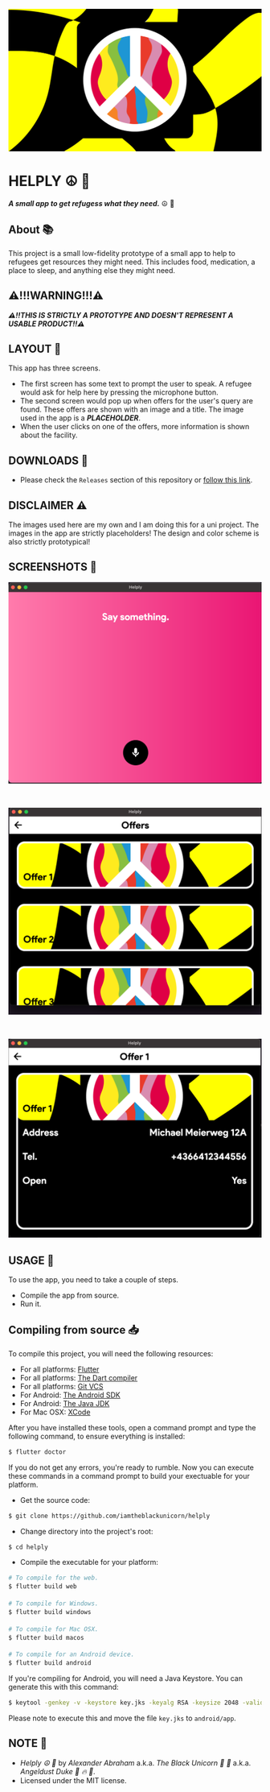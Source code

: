 <p align="center">
 <img src="/assets/images/banner/banner.png"/>
</p>

# HELPLY :peace_symbol: :tea:

***A small app to get refugess what they need.*** :peace_symbol: :tea:

## About :books:

This project is a small low-fidelity prototype of a small app to help to refugees get resources they might need. This includes food, medication, a place to sleep, and anything else they might need.

## :warning:!!!WARNING!!!:warning:

***:warning:!!THIS IS STRICTLY A PROTOTYPE AND DOESN'T REPRESENT A USABLE PRODUCT!!:warning:***

## LAYOUT :nail_care:

This app has three screens.

- The first screen has some text to prompt the user to speak. A refugee would ask for help here by pressing the microphone button.
- The second screen would pop up when offers for the user's query are found. These offers are shown with an image and a title. The image used in the app is a ***PLACEHOLDER***.
- When the user clicks on one of the offers, more information is shown about the facility.

## DOWNLOADS :brain:

- Please check the `Releases` section of this repository or [follow this link](https://github.com/iamtheblackunicorn/Helply/releases).

## DISCLAIMER :warning:

The images used here are my own and I am doing this for a uni project. The images in the app are strictly placeholders! The design and color scheme is also strictly prototypical!

## SCREENSHOTS :camera_flash:

<p align="center">
 <img src="/assets/images/screenshots/01.png"/>
</p>
<br/>
<p align="center">
 <img src="/assets/images/screenshots/02.png"/>
</p>
<br/>
<p align="center">
 <img src="/assets/images/screenshots/03.png"/>
</p>

## USAGE :hammer:

To use the app, you need to take a couple of steps.

- Compile the app from source.
- Run it.

## Compiling from source :inbox_tray:

To compile this project, you will need the following resources:

- For all platforms: [Flutter](https://flutter.dev)
- For all platforms: [The Dart compiler](https://dart.dev)
- For all platforms: [Git VCS](https://git-scm.com/downloads)
- For Android: [The Android SDK](https://developer.android.com/)
- For Android: [The Java JDK](https://www.oracle.com/java/technologies/downloads/)
- For Mac OSX: [XCode](https://developer.apple.com/xcode/)

After you have installed these tools, open a command prompt and type the following command, to ensure everything is installed:

```bash
$ flutter doctor
```
If you do not get any errors, you're ready to rumble. Now you can execute these commands in a command prompt to build your exectuable for your platform.

- Get the source code:

```bash
$ git clone https://github.com/iamtheblackunicorn/helply
```

- Change directory into the project's root:

```bash
$ cd helply
```

- Compile the executable for your platform:

```bash
# To compile for the web.
$ flutter build web

# To compile for Windows.
$ flutter build windows

# To compile for Mac OSX.
$ flutter build macos

# To compile for an Android device.
$ flutter build android
```

If you're compiling for Android, you will need a Java Keystore. You can generate this with this command:

```bash
$ keytool -genkey -v -keystore key.jks -keyalg RSA -keysize 2048 -validity 10000 -alias key
```
Please note to execute this and move the file `key.jks` to `android/app`.

## NOTE :scroll:

- *Helply :peace_symbol: :tea:* by *Alexander Abraham* a.k.a. *The Black Unicorn :unicorn: :black_heart:* a.k.a. *Angeldust Duke :unicorn: :fire: :pill:*.
- Licensed under the MIT license.
